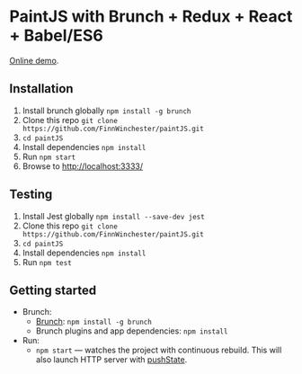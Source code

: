 # PaintJS with Brunch + Redux + React + Babel/ES6

[Online demo](https://finnwinchester.github.io/paintJS/).

## Installation

1. Install brunch globally `npm install -g brunch`
2. Clone this repo `git clone https://github.com/FinnWinchester/paintJS.git`
3. `cd paintJS`
5. Install dependencies `npm install`
4. Run `npm start`
6. Browse to [http://localhost:3333/](http://localhost:3333/)

## Testing

1. Install Jest globally `npm install --save-dev jest`
2. Clone this repo `git clone https://github.com/FinnWinchester/paintJS.git`
3. `cd paintJS`
4. Install dependencies `npm install`
5. Run `npm test`

## Getting started

* Brunch:
    * [Brunch](http://brunch.io): `npm install -g brunch`
    * Brunch plugins and app dependencies: `npm install`
* Run:
    * `npm start` — watches the project with continuous rebuild. This will also launch HTTP server with [pushState](https://developer.mozilla.org/en-US/docs/Web/Guide/API/DOM/Manipulating_the_browser_history).
